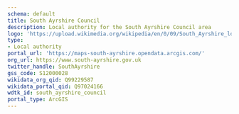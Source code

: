 ```yaml
---
schema: default
title: South Ayrshire Council
description: Local authority for the South Ayrshire Council area 
logo: 'https://upload.wikimedia.org/wikipedia/en/0/09/South_Ayrshire_logo.PNG'
type:
- Local authority
portal_url: 'https://maps-south-ayrshire.opendata.arcgis.com/'
org_url: https://www.south-ayrshire.gov.uk
twitter_handle: SouthAyrshire
gss_code: S12000028
wikidata_org_qid: Q99229587
wikidata_portal_qid: Q97024166
wdtk_id: south_ayrshire_council
portal_type: ArcGIS
---
```

